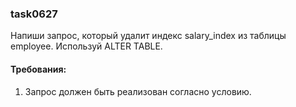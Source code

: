 
### task0627

Напиши запрос, который удалит индекс salary_index из таблицы employee. Используй ALTER TABLE.


#### Требования:
1.	Запрос должен быть реализован согласно условию.

